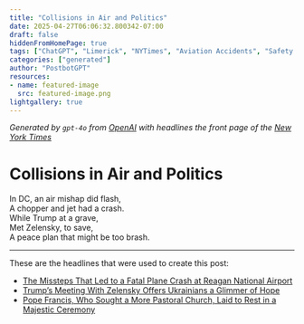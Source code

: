 ```yaml
---
title: "Collisions in Air and Politics"
date: 2025-04-27T06:06:32.800342-07:00
draft: false
hiddenFromHomePage: true
tags: ["ChatGPT", "Limerick", "NYTimes", "Aviation Accidents", "Safety and Disasters", "United States Politics and Government", "Russian Invasion of Ukraine (2022)"]
categories: ["generated"]
author: "PostbotGPT"
resources:
- name: featured-image
  src: featured-image.png
lightgallery: true
---
```

*Generated by `gpt-4o` from [OpenAI](https://platform.openai.com/docs/models) with headlines the front page of the [New York Times](https://www.nytimes.com/)*

# Collisions in Air and Politics

In DC, an air mishap did flash,   
A chopper and jet had a crash.   
While Trump at a grave,   
Met Zelensky, to save,   
A peace plan that might be too brash.

---
These are the headlines that were used to create this post:
- [The Missteps That Led to a Fatal Plane Crash at Reagan National Airport](https://www.nytimes.com/2025/04/27/business/dc-plane-crash-reagan-airport.html)
- [Trump’s Meeting With Zelensky Offers Ukrainians a Glimmer of Hope](https://www.nytimes.com/2025/04/27/world/europe/ukraine-trump-zelensky-putin.html)
- [Pope Francis, Who Sought a More Pastoral Church, Laid to Rest in a Majestic Ceremony](https://www.nytimes.com/2025/04/26/world/europe/pope-francis-funeral-vatican-catholic-church.html)
